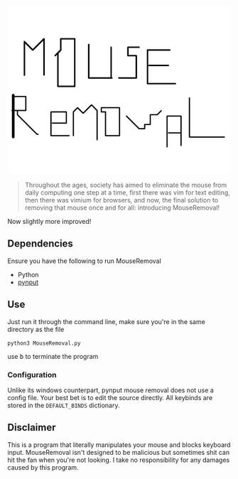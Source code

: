 ![logo](logo.png)

> Throughout the ages, society has aimed to eliminate the mouse from daily computing one step at a time, first there was vim for text editing, then there was vimium for browsers, and now, the final solution to removing that mouse once and for all: introducing MouseRemoval!

Now slightly more improved!

## Dependencies
Ensure you have the following to run MouseRemoval
- Python 
- [pynput](https://pypi.org/project/pynput/)

## Use
Just run it through the command line, make sure you're in the same directory as the file
```
python3 MouseRemoval.py
```
use <kbd>b</kbd> to terminate the program

### Configuration
Unlike its windows counterpart, pynput mouse removal does not use a config file. Your best bet is to edit the source directly. All keybinds are stored in the `DEFAULT_BINDS` dictionary.

## Disclaimer
This is a program that literally manipulates your mouse and blocks keyboard input. MouseRemoval isn't designed to be malicious but sometimes shit can hit the fan when you're not looking. I take no responsibility for any damages caused by this program.
